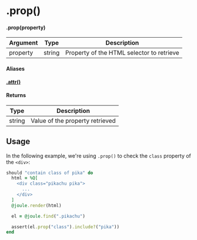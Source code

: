 # .prop()

#### .prop(property)

| Argument | Type | Description |
| --- | --- | --- |
| property | string | Property of the HTML selector to retrieve |

#### Aliases

**[.attr()](http://www.rubydoc.info/github/sparklemotion/nokogiri/Nokogiri/XML/Attr)**


#### Returns

| Type | Description |
| --- | --- |
| string | Value of the property retrieved |


## Usage

In the following example, we're using `.prop()` to check the `class` property of the `<div>`:

```rb
should "contain class of pika" do
  html = %Q[
    <div class="pikachu pika">
      ...
    </div>
  ]
  @joule.render(html)

  el = @joule.find(".pikachu")

  assert(el.prop("class").include?("pika"))
end
```

